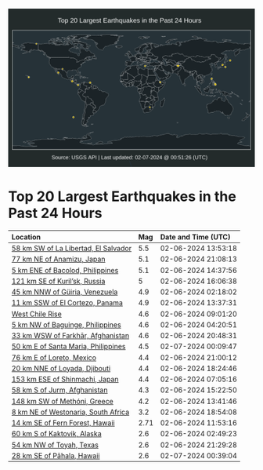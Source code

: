 ![Map](./map.png)

# Top 20 Largest Earthquakes in the Past 24 Hours

| Location | Mag | Date and Time (UTC) |
|:---|:---|:---|
| [58 km SW of La Libertad, El Salvador](https://earthquake.usgs.gov/earthquakes/eventpage/us7000lxb4) | 5.5 | 02-06-2024 13:53:18 |
| [77 km NE of Anamizu, Japan](https://earthquake.usgs.gov/earthquakes/eventpage/us7000lxe4) | 5.1 | 02-06-2024 21:08:13 |
| [5 km ENE of Bacolod, Philippines](https://earthquake.usgs.gov/earthquakes/eventpage/us7000lxbl) | 5.1 | 02-06-2024 14:37:56 |
| [121 km SE of Kuril’sk, Russia](https://earthquake.usgs.gov/earthquakes/eventpage/us7000lxc6) | 5 | 02-06-2024 16:06:38 |
| [45 km NNW of Güiria, Venezuela](https://earthquake.usgs.gov/earthquakes/eventpage/us7000lx8h) | 4.9 | 02-06-2024 02:18:02 |
| [11 km SSW of El Cortezo, Panama](https://earthquake.usgs.gov/earthquakes/eventpage/us7000lxb1) | 4.9 | 02-06-2024 13:37:31 |
| [West Chile Rise](https://earthquake.usgs.gov/earthquakes/eventpage/us7000lxa3) | 4.6 | 02-06-2024 09:01:20 |
| [5 km NW of Baguinge, Philippines](https://earthquake.usgs.gov/earthquakes/eventpage/us7000lx97) | 4.6 | 02-06-2024 04:20:51 |
| [33 km WSW of Farkhār, Afghanistan](https://earthquake.usgs.gov/earthquakes/eventpage/us7000lxe0) | 4.6 | 02-06-2024 20:48:31 |
| [50 km E of Santa Maria, Philippines](https://earthquake.usgs.gov/earthquakes/eventpage/us7000lxfa) | 4.5 | 02-07-2024 00:09:47 |
| [76 km E of Loreto, Mexico](https://earthquake.usgs.gov/earthquakes/eventpage/us7000lxe3) | 4.4 | 02-06-2024 21:00:12 |
| [20 km NNE of Loyada, Djibouti](https://earthquake.usgs.gov/earthquakes/eventpage/us7000lxdm) | 4.4 | 02-06-2024 18:24:46 |
| [153 km ESE of Shinmachi, Japan](https://earthquake.usgs.gov/earthquakes/eventpage/us7000lx9k) | 4.4 | 02-06-2024 07:05:16 |
| [58 km S of Jurm, Afghanistan](https://earthquake.usgs.gov/earthquakes/eventpage/us7000lxby) | 4.3 | 02-06-2024 15:22:50 |
| [148 km SW of Methóni, Greece](https://earthquake.usgs.gov/earthquakes/eventpage/us7000lxb2) | 4.2 | 02-06-2024 13:41:46 |
| [8 km NE of Westonaria, South Africa](https://earthquake.usgs.gov/earthquakes/eventpage/us7000lxds) | 3.2 | 02-06-2024 18:54:08 |
| [14 km SE of Fern Forest, Hawaii](https://earthquake.usgs.gov/earthquakes/eventpage/hv74098191) | 2.71 | 02-06-2024 11:53:16 |
| [60 km S of Kaktovik, Alaska](https://earthquake.usgs.gov/earthquakes/eventpage/ak0241p8d9e1) | 2.6 | 02-06-2024 02:49:23 |
| [54 km NW of Toyah, Texas](https://earthquake.usgs.gov/earthquakes/eventpage/tx2024cpkq) | 2.6 | 02-06-2024 21:29:28 |
| [28 km SE of Pāhala, Hawaii](https://earthquake.usgs.gov/earthquakes/eventpage/hv74099171) | 2.6 | 02-07-2024 00:39:04 |
